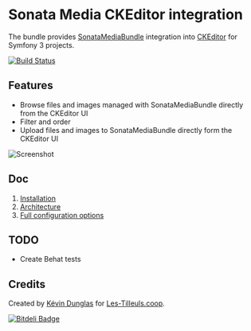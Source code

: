 # Sonata Media CKEditor integration

The bundle provides [SonataMediaBundle](http://sonata-project.org/bundles/media/master/doc/index.html) integration into [CKEditor](http://ckeditor.com/) for Symfony 3 projects.

[![Build Status](https://travis-ci.org/coopTilleuls/CoopTilleulsCKEditorSonataMediaBundle.png?branch=master)](https://travis-ci.org/coopTilleuls/CoopTilleulsCKEditorSonataMediaBundle)

## Features

* Browse files and images managed with SonataMediaBundle directly from the CKEditor UI
* Filter and order
* Upload files and images to SonataMediaBundle directly form the CKEditor UI

![Screenshot](Resources/doc/images/screenshot.png)

## Doc

1. [Installation](Resources/doc/install.md)
2. [Architecture](Resources/doc/architecture.md)
3. [Full configuration options](Resources/doc/configuration.md)

## TODO

* Create Behat tests

## Credits

Created by [Kévin Dunglas](http://dunglas.fr) for [Les-Tilleuls.coop](http://les-tilleuls.coop).


[![Bitdeli Badge](https://d2weczhvl823v0.cloudfront.net/coopTilleuls/cooptilleulsckeditorsonatamediabundle/trend.png)](https://bitdeli.com/free "Bitdeli Badge")

